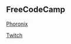 ## FreeCodeCamp

[Phoronix](https://pragyes31.github.io/FreeCodeCamp/phoronix/) 

[Twitch](https://pragyes31.github.io/FreeCodeCamp/twitchtv/)
